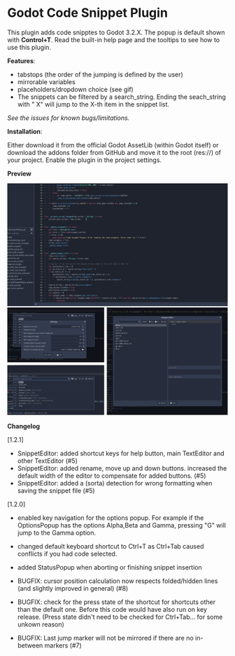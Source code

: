 # Godot Code Snippet Plugin

This plugin adds code snipptes to Godot 3.2.X. The popup is default shown with **Control+T**. Read the built-in help page and the tooltips to see how to use this plugin.

**Features**:

- tabstops (the order of the jumping is defined by the user)
- mirrorable variables
- placeholders/dropdown choice (see gif)
- The snippets can be filtered by a search_string. Ending the seach_string with " X" will jump to the X-th item in the snippet list. 


*See the issues for known bugs/limitations.*


**Installation**:

Either download it from the official Godot AssetLib (within Godot itself) or download the addons folder from GitHub and move it to the root (res://) of your project. Enable the plugin in the project settings.


**Preview**

![gif](preview.gif)
![Preview](preview.png)


**Changelog**

[1.2.1]
- SnippetEditor: added shortcut keys for help button, main TextEditor and other TextEditor (#5)
- SnippetEditor: added rename, move up and down buttons. increased the default width of the editor to compensate for added buttons. (#5)
- SnippetEditor: added a (sorta) detection for wrong formatting when saving the snippet file (#5)

[1.2.0]
- enabled key navigation for the options popup. For example if the OptionsPopup has the options Alpha,Beta and Gamma, pressing "G" will jump to the Gamma option.
- changed default keyboard shortcut to Ctrl+T as Ctrl+Tab caused conflicts if you had code selected.
- added StatusPopup when aborting or finishing snippet insertion

- BUGFIX: cursor position calculation now respects folded/hidden lines (and slightly improved in general) (#8)
- BUGFIX: check for the press state of the shortcut for shortcuts other than the default one. Before this code would have also run on key release. (Press state didn't need to be checked for Ctrl+Tab... for some unkown reason)
- BUGFIX: Last jump marker will not be mirrored if there are no in-between markers (#7)
